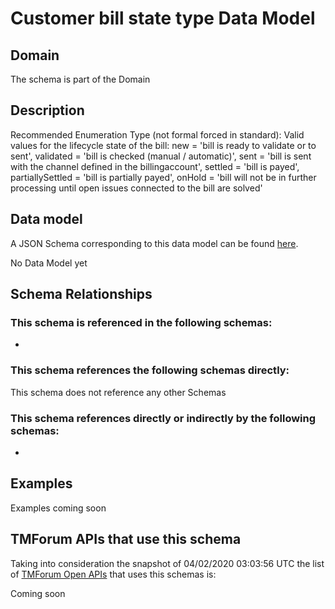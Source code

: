 # Customer bill state type Data Model

## Domain

The  schema is part of the  Domain

## Description

Recommended Enumeration Type (not formal forced in standard): Valid values for the lifecycle state of the bill: new = &#x27;bill is ready to validate or to sent&#x27;, validated = &#x27;bill is checked (manual / automatic)&#x27;, sent = &#x27;bill is sent with the channel defined in the billingaccount&#x27;, settled = &#x27;bill is payed&#x27;, partiallySettled = &#x27;bill is partially payed&#x27;, onHold = &#x27;bill will not be in further processing until open issues connected to the bill are solved&#x27;

## Data model

A JSON Schema corresponding to this data model can be found
[here](https://github.com/tmforum-rand/schemas/blob/candidates/Customer/CustomerBillStateType.schema.json).

No Data Model yet

## Schema Relationships

### This schema is referenced in the following schemas:

-

### This schema references the following schemas directly:

This schema does not reference any other Schemas

### This schema references directly or indirectly by the following schemas:

-



## Examples

Examples coming soon

## TMForum APIs that use this schema

Taking into consideration the snapshot of 04/02/2020 03:03:56 UTC the list of [TMForum Open APIs](https://www.tmforum.org/open-apis/) that uses this schemas is:

Coming soon